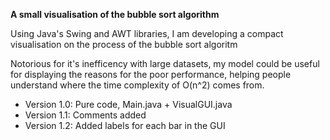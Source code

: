 **A small visualisation of the bubble sort algorithm**

<p> Using Java's Swing and AWT libraries, I am developing a compact visualisation on the process of the bubble sort algoritm </p>
<p> Notorious for it's inefficency with large datasets, my model could be useful for displaying the reasons for the poor performance, helping people understand where the time complexity of O(n^2) comes from. </p>

<ul>
    <li>Version 1.0: Pure code, Main.java + VisualGUI.java </li>
    <li>Version 1.1: Comments added</li>
    <li>Version 1.2: Added labels for each bar in the GUI</li>
</ul>
